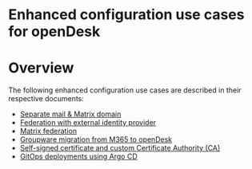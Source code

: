 <!--
SPDX-FileCopyrightText: 2024 Zentrum für Digitale Souveränität der Öffentlichen Verwaltung (ZenDiS) GmbH
SPDX-License-Identifier: Apache-2.0
-->

<h1>Enhanced configuration use cases for openDesk</h1>

# Overview

The following enhanced configuration use cases are described in their respective documents:

- [Separate mail & Matrix domain](./enhanced-configuration/separate-mail-matrix-domain.md)
- [Federation with external identity provider](./enhanced-configuration/idp-federation.md)
- [Matrix federation](./enhanced-configuration/matrix-federation.md)
- [Groupware migration from M365 to openDesk](./enhanced-configuration/groupware-migration.md)
- [Self-signed certificate and custom Certificate Authority (CA)](./enhanced-configuration/self-signed-certificates.md)
- [GitOps deployments using Argo CD](./enhanced-configuration/gitops.md)
